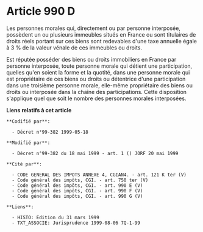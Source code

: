 # Article 990 D

Les personnes morales qui, directement ou par personne interposée, possèdent un ou plusieurs immeubles situés en France ou
sont titulaires de droits réels portant sur ces biens sont redevables d'une taxe annuelle égale à 3 % de la valeur vénale de
ces immeubles ou droits.

Est réputée posséder des biens ou droits immobiliers en France par personne interposée, toute personne morale qui détient une
participation, quelles qu'en soient la forme et la quotité, dans une personne morale qui est propriétaire de ces biens ou
droits ou détentrice d'une participation dans une troisième personne morale, elle-même propriétaire des biens ou droits ou
interposée dans la chaîne des participations. Cette disposition s'applique quel que soit le nombre des personnes morales
interposées.

**Liens relatifs à cet article**

	**Codifié par**:

	  - Décret n°99-382 1999-05-18

	**Modifié par**:

	  - Décret n°99-382 du 18 mai 1999 - art. 1 () JORF 20 mai 1999

	**Cité par**:

	  - CODE GENERAL DES IMPOTS ANNEXE 4, CGIAN4. - art. 121 K ter (V)
	  - Code général des impôts, CGI. - art. 750 ter (V)
	  - Code général des impôts, CGI. - art. 990 E (V)
	  - Code général des impôts, CGI. - art. 990 F (V)
	  - Code général des impôts, CGI. - art. 990 G (V)

	**Liens**:

	  - HISTO: Edition du 31 mars 1999
	  - TXT_ASSOCIE: Jurisprudence 1999-08-06 7Q-1-99
